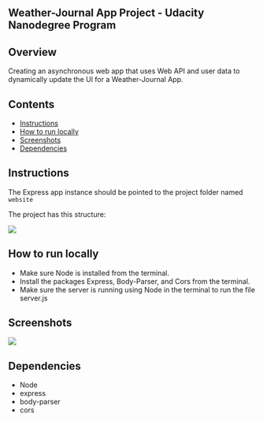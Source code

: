 ## Weather-Journal App Project - Udacity Nanodegree Program


## Overview
Creating an asynchronous web app that uses Web API and user data to dynamically update the UI for a Weather-Journal App.

## Contents
* [Instructions](#instructions)
* [How to run locally](#runLocally)
* [Screenshots](#screenshots)
* [Dependencies](#dependencies)

## Instructions
The Express app instance should be pointed to the project folder named `website`

The project has this structure:

![](https://i.ibb.co/f2yKHMC/str.png)

## How to run locally
- Make sure Node is installed from the terminal.
- Install the packages Express, Body-Parser, and Cors from the terminal.
- Make sure the server is running using Node in the terminal to run the file server.js

## Screenshots

![](https://i.ibb.co/V2HNpSf/po.png)

## Dependencies
- Node
- express
- body-parser
- cors